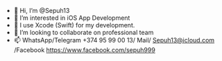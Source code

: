 - 👋 Hi, I’m @Sepuh13
- 👀 I’m interested in iOS App Development
- 🌱 I use Xcode (Swift) for my development.
- 💞️ I’m looking to collaborate on professional team
- 📫 WhatsApp/Telegram +374 95 99 00 13/ Mail/ Sepuh13@icloud.com /Facebook https://www.facebook.com/sepuh999

<!---
Sepuh13/Sepuh13 is a ✨ special ✨ repository because its `README.md` (this file) appears on your GitHub profile.
You can click the Preview link to take a look at your changes.
--->
